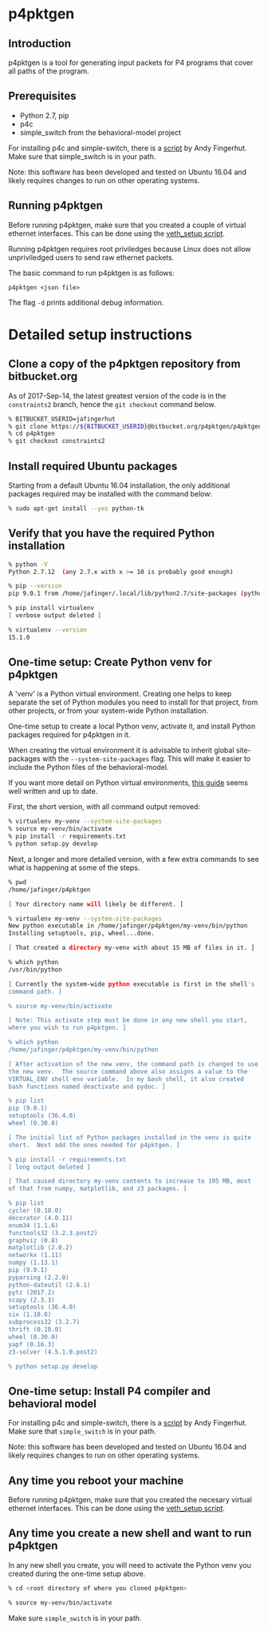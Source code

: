 # p4pktgen

## Introduction

p4pktgen is a tool for generating input packets for P4 programs that
cover all paths of the program.

## Prerequisites

- Python 2.7, pip
- p4c
- simple_switch from the behavioral-model project

For installing p4c and simple-switch, there is a
[script](https://github.com/jafingerhut/p4-guide/blob/master/bin/install-p4dev.sh)
by Andy Fingerhut. Make sure that simple_switch is in your path.

Note: this software has been developed and tested on Ubuntu 16.04
and likely requires changes to run on other operating systems.

## Running p4pktgen

Before running p4pktgen, make sure that you created a couple of virtual
ethernet interfaces. This can be done using the [veth_setup
script](https://github.com/p4lang/behavioral-model/blob/595bb7935d9f478f8e36befa24a48f77665c6639/tools/veth_setup.sh).

Running p4pktgen requires root priviledges because Linux does not
allow unpriviledged users to send raw ethernet packets.

The basic command to run p4pktgen is as follows:

```
p4pktgen <json file>
```

The flag `-d` prints additional debug information.


# Detailed setup instructions


## Clone a copy of the p4pktgen repository from bitbucket.org

As of 2017-Sep-14, the latest greatest version of the code is in the
`constraints2` branch, hence the `git checkout` command below.

```bash
% BITBUCKET_USERID=jafingerhut
% git clone https://${BITBUCKET_USERID}@bitbucket.org/p4pktgen/p4pktgen.git
% cd p4pktgen
% git checkout constraints2
```


## Install required Ubuntu packages

Starting from a default Ubuntu 16.04 installation, the only additional
packages required may be installed with the command below:

```bash
% sudo apt-get install --yes python-tk
```


## Verify that you have the required Python installation

```bash
% python -V
Python 2.7.12  (any 2.7.x with x >= 10 is probably good enough)

% pip --version
pip 9.0.1 from /home/jafinger/.local/lib/python2.7/site-packages (python 2.7)

% pip install virtualenv
[ verbose output deleted ]

% virtualenv --version
15.1.0
```


## One-time setup: Create Python venv for p4pktgen

A 'venv' is a Python virtual environment.  Creating one helps to keep separate
the set of Python modules you need to install for that project, from other
projects, or from your system-wide Python installation.

One-time setup to create a local Python venv, activate it, and install
Python packages required for p4pktgen in it.

When creating the virtual environment it is advisable to inherit global
site-packages with the `--system-site-packages` flag. This will make it easier
to include the Python files of the behavioral-model.

If you want more detail on Python virtual environments,
[this guide](http://docs.python-guide.org/en/latest/dev/virtualenvs/)
seems well written and up to date.

First, the short version, with all command output removed:

```bash
% virtualenv my-venv --system-site-packages
% source my-venv/bin/activate
% pip install -r requirements.txt
% python setup.py develop
```

Next, a longer and more detailed version, with a few extra commands to
see what is happening at some of the steps.

```bash
% pwd
/home/jafinger/p4pktgen

[ Your directory name will likely be different. ]

% virtualenv my-venv --system-site-packages
New python executable in /home/jafinger/p4pktgen/my-venv/bin/python
Installing setuptools, pip, wheel...done.

[ That created a directory my-venv with about 15 MB of files in it. ]

% which python
/usr/bin/python

[ Currently the system-wide python executable is first in the shell's
command path. ]

% source my-venv/bin/activate

[ Note: This activate step must be done in any new shell you start,
where you wish to run p4pktgen. ]

% which python
/home/jafinger/p4pktgen/my-venv/bin/python

[ After activation of the new venv, the command path is changed to use
the new venv.  The source command above also assigns a value to the
VIRTUAL_ENV shell env variable.  In my bash shell, it also created
bash functions named deactivate and pydoc. ]

% pip list
pip (9.0.1)
setuptools (36.4.0)
wheel (0.30.0)

[ The initial list of Python packages installed in the venv is quite
short.  Next add the ones needed for p4pktgen. ]

% pip install -r requirements.txt
[ long output deleted ]

[ That caused directory my-venv contents to increase to 195 MB, most
of that from numpy, matplotlib, and z3 packages. ]

% pip list
cycler (0.10.0)
decorator (4.0.11)
enum34 (1.1.6)
functools32 (3.2.3.post2)
graphviz (0.8)
matplotlib (2.0.2)
networkx (1.11)
numpy (1.13.1)
pip (9.0.1)
pyparsing (2.2.0)
python-dateutil (2.6.1)
pytz (2017.2)
scapy (2.3.3)
setuptools (36.4.0)
six (1.10.0)
subprocess32 (3.2.7)
thrift (0.10.0)
wheel (0.30.0)
yapf (0.16.3)
z3-solver (4.5.1.0.post2)

% python setup.py develop
```


## One-time setup: Install P4 compiler and behavioral model

For installing p4c and simple-switch, there is a
[script](https://github.com/jafingerhut/p4-guide/blob/master/bin/install-p4dev.sh)
by Andy Fingerhut. Make sure that `simple_switch` is in your path.

Note: this software has been developed and tested on Ubuntu 16.04 and
likely requires changes to run on other operating systems.


## Any time you reboot your machine

Before running p4pktgen, make sure that you created the necesary
virtual ethernet interfaces.  This can be done using the [veth_setup
script](https://github.com/jafingerhut/p4-guide/blob/master/bin/veth_setup.sh).


## Any time you create a new shell and want to run p4pktgen

In any new shell you create, you will need to activate the Python venv
you created during the one-time setup above.

```bash
% cd <root directory of where you cloned p4pktgen>

% source my-venv/bin/activate
```

Make sure `simple_switch` is in your path.
